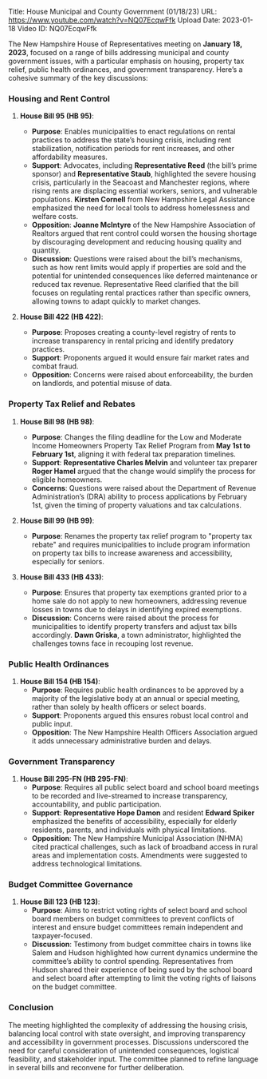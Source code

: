 Title: House Municipal and County Government (01/18/23)
URL: https://www.youtube.com/watch?v=NQ07EcqwFfk
Upload Date: 2023-01-18
Video ID: NQ07EcqwFfk

The New Hampshire House of Representatives meeting on **January 18, 2023**, focused on a range of bills addressing municipal and county government issues, with a particular emphasis on housing, property tax relief, public health ordinances, and government transparency. Here’s a cohesive summary of the key discussions:

### **Housing and Rent Control**
1. **House Bill 95 (HB 95)**:
   - **Purpose**: Enables municipalities to enact regulations on rental practices to address the state’s housing crisis, including rent stabilization, notification periods for rent increases, and other affordability measures.
   - **Support**: Advocates, including **Representative Reed** (the bill’s prime sponsor) and **Representative Staub**, highlighted the severe housing crisis, particularly in the Seacoast and Manchester regions, where rising rents are displacing essential workers, seniors, and vulnerable populations. **Kirsten Cornell** from New Hampshire Legal Assistance emphasized the need for local tools to address homelessness and welfare costs.
   - **Opposition**: **Joanne McIntyre** of the New Hampshire Association of Realtors argued that rent control could worsen the housing shortage by discouraging development and reducing housing quality and quantity.
   - **Discussion**: Questions were raised about the bill’s mechanisms, such as how rent limits would apply if properties are sold and the potential for unintended consequences like deferred maintenance or reduced tax revenue. Representative Reed clarified that the bill focuses on regulating rental practices rather than specific owners, allowing towns to adapt quickly to market changes.

2. **House Bill 422 (HB 422)**:
   - **Purpose**: Proposes creating a county-level registry of rents to increase transparency in rental pricing and identify predatory practices.
   - **Support**: Proponents argued it would ensure fair market rates and combat fraud.
   - **Opposition**: Concerns were raised about enforceability, the burden on landlords, and potential misuse of data.

### **Property Tax Relief and Rebates**
1. **House Bill 98 (HB 98)**:
   - **Purpose**: Changes the filing deadline for the Low and Moderate Income Homeowners Property Tax Relief Program from **May 1st to February 1st**, aligning it with federal tax preparation timelines.
   - **Support**: **Representative Charles Melvin** and volunteer tax preparer **Roger Hamel** argued that the change would simplify the process for eligible homeowners.
   - **Concerns**: Questions were raised about the Department of Revenue Administration’s (DRA) ability to process applications by February 1st, given the timing of property valuations and tax calculations.

2. **House Bill 99 (HB 99)**:
   - **Purpose**: Renames the property tax relief program to "property tax rebate" and requires municipalities to include program information on property tax bills to increase awareness and accessibility, especially for seniors.

3. **House Bill 433 (HB 433)**:
   - **Purpose**: Ensures that property tax exemptions granted prior to a home sale do not apply to new homeowners, addressing revenue losses in towns due to delays in identifying expired exemptions.
   - **Discussion**: Concerns were raised about the process for municipalities to identify property transfers and adjust tax bills accordingly. **Dawn Griska**, a town administrator, highlighted the challenges towns face in recouping lost revenue.

### **Public Health Ordinances**
1. **House Bill 154 (HB 154)**:
   - **Purpose**: Requires public health ordinances to be approved by a majority of the legislative body at an annual or special meeting, rather than solely by health officers or select boards.
   - **Support**: Proponents argued this ensures robust local control and public input.
   - **Opposition**: The New Hampshire Health Officers Association argued it adds unnecessary administrative burden and delays.

### **Government Transparency**
1. **House Bill 295-FN (HB 295-FN)**:
   - **Purpose**: Requires all public select board and school board meetings to be recorded and live-streamed to increase transparency, accountability, and public participation.
   - **Support**: **Representative Hope Damon** and resident **Edward Spiker** emphasized the benefits of accessibility, especially for elderly residents, parents, and individuals with physical limitations.
   - **Opposition**: The New Hampshire Municipal Association (NHMA) cited practical challenges, such as lack of broadband access in rural areas and implementation costs. Amendments were suggested to address technological limitations.

### **Budget Committee Governance**
1. **House Bill 123 (HB 123)**:
   - **Purpose**: Aims to restrict voting rights of select board and school board members on budget committees to prevent conflicts of interest and ensure budget committees remain independent and taxpayer-focused.
   - **Discussion**: Testimony from budget committee chairs in towns like Salem and Hudson highlighted how current dynamics undermine the committee’s ability to control spending. Representatives from Hudson shared their experience of being sued by the school board and select board after attempting to limit the voting rights of liaisons on the budget committee.

### **Conclusion**
The meeting highlighted the complexity of addressing the housing crisis, balancing local control with state oversight, and improving transparency and accessibility in government processes. Discussions underscored the need for careful consideration of unintended consequences, logistical feasibility, and stakeholder input. The committee planned to refine language in several bills and reconvene for further deliberation.